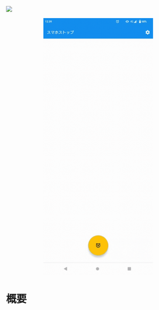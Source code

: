 <img src="https://user-images.githubusercontent.com/66397379/211480194-a7c9d2d1-5aa3-42cf-b22d-a55df5b02c24.png">

<p align="center">
  <kbd><img src="https://github.com/s20019/ApplicationController/blob/master/smasto.gif" width="300"></kbd>
</p>

# 概要
